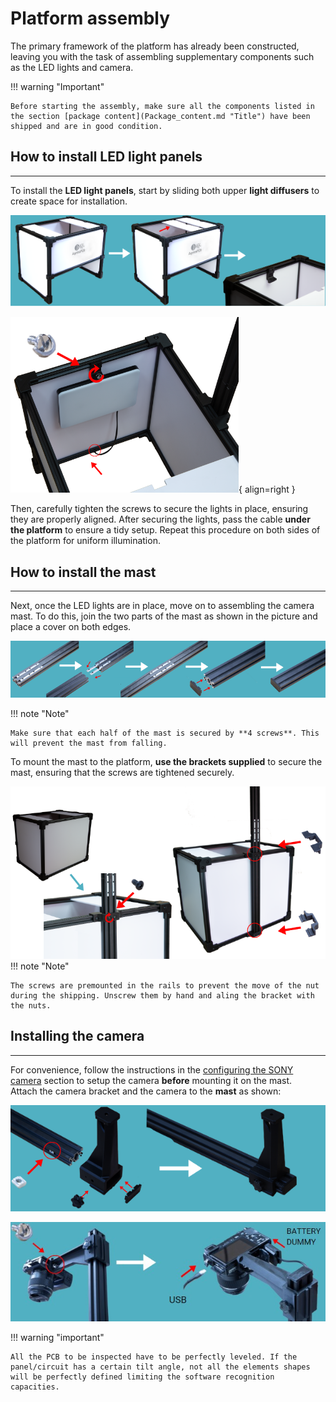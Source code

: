 
# Platform assembly

The primary framework of the platform has already been constructed, leaving you with the task of assembling supplementary components such as the LED lights and camera. 
  
!!! warning "Important"

    Before starting the assembly, make sure all the components listed in the section [package content](Package_content.md "Title") have been shipped and are in good condition.

## How to install LED light panels
___

To install the **LED light panels**, start by sliding both upper **light diffusers** to create space for installation.
  
![alt text](assets/assembly-1.PNG)

![alt text](assets/assemble2.PNG){ align=right }

 Then, carefully tighten the screws to secure the lights in place, ensuring they are properly aligned. After securing the lights, pass the cable **under the platform** to ensure a tidy setup. Repeat this procedure on both sides of the platform for uniform illumination. 

## How to install the mast

___

Next, once the LED lights are in place, move on to assembling the camera mast. To do this, join the two parts of the mast as shown in the picture and place a cover on both edges.

  
![alt text](assets/assembly-3.PNG)

!!! note "Note"

    Make sure that each half of the mast is secured by **4 screws**. This will prevent the mast from falling.

  To mount the mast to the platform, **use the brackets supplied** to secure the mast, ensuring that the screws are tightened securely.
  

 ![alt text](assets/assemble4.PNG)
!!! note "Note"

    The screws are premounted in the rails to prevent the move of the nut during the shipping. Unscrew them by hand and aling the bracket with the nuts.

## Installing the camera
___

For convenience, follow the instructions in the [configuring the SONY camera](Connect-the-camera.md/#parameters "Configuring the SONY camera") section to setup the camera **before** mounting it on the mast.  
Attach the camera bracket and the camera to the **mast** as shown:

![alt text](assets/assemble5.PNG)

![alt text](assets/assembly-6.jpg)

!!! warning "important"

    All the PCB to be inspected have to be perfectly leveled. If the panel/circuit has a certain tilt angle, not all the elements shapes will be perfectly defined limiting the software recognition capacities.
